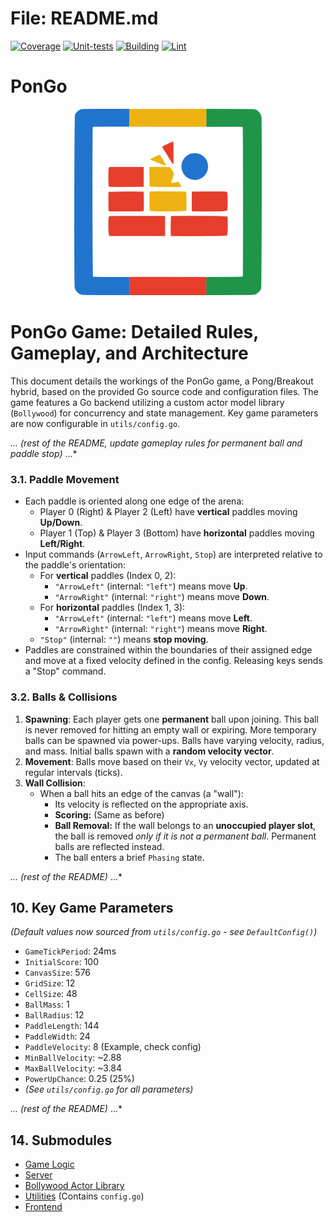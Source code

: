 # File: README.md

[![Coverage](https://img.shields.io/badge/Coverage-70%25+-yellow)](./README.md) [![Unit-tests](https://img.shields.io/github/actions/workflow/status/lguibr/pongo/test.yml?label=UnitTests)](https://github.com/lguibr/pongo/actions/workflows/test.yml) [![Building](https://img.shields.io/github/actions/workflow/status/lguibr/pongo/build.yml?label=Build)](https://github.com/lguibr/pongo/actions/workflows/build.yml) [![Lint](https://img.shields.io/github/actions/workflow/status/lguibr/pongo/lint.yml?label=Lint)](https://github.com/lguibr/pongo/actions/workflows/lint.yml)

# PonGo

<p align="center">
  <img src="bitmap.png" alt="Logo" width="300"/>
</p>

# PonGo Game: Detailed Rules, Gameplay, and Architecture

This document details the workings of the PonGo game, a Pong/Breakout hybrid, based on the provided Go source code and configuration files. The game features a Go backend utilizing a custom actor model library (`Bollywood`) for concurrency and state management. Key game parameters are now configurable in `utils/config.go`.

*... (rest of the README, update gameplay rules for permanent ball and paddle stop)* ...*

### 3.1. Paddle Movement

-   Each paddle is oriented along one edge of the arena:
    -   Player 0 (Right) & Player 2 (Left) have **vertical** paddles moving **Up/Down**.
    -   Player 1 (Top) & Player 3 (Bottom) have **horizontal** paddles moving **Left/Right**.
-   Input commands (`ArrowLeft`, `ArrowRight`, `Stop`) are interpreted relative to the paddle's orientation:
    -   For **vertical** paddles (Index 0, 2):
        -   `"ArrowLeft"` (internal: `"left"`) means move **Up**.
        -   `"ArrowRight"` (internal: `"right"`) means move **Down**.
    -   For **horizontal** paddles (Index 1, 3):
        -   `"ArrowLeft"` (internal: `"left"`) means move **Left**.
        -   `"ArrowRight"` (internal: `"right"`) means move **Right**.
    -   `"Stop"` (internal: `""`) means **stop moving**.
-   Paddles are constrained within the boundaries of their assigned edge and move at a fixed velocity defined in the config. Releasing keys sends a "Stop" command.

### 3.2. Balls & Collisions

1.  **Spawning**: Each player gets one **permanent** ball upon joining. This ball is never removed for hitting an empty wall or expiring. More temporary balls can be spawned via power-ups. Balls have varying velocity, radius, and mass. Initial balls spawn with a **random velocity vector**.
2.  **Movement**: Balls move based on their `Vx`, `Vy` velocity vector, updated at regular intervals (ticks).
3.  **Wall Collision**:
    *   When a ball hits an edge of the canvas (a "wall"):
        *   Its velocity is reflected on the appropriate axis.
        *   **Scoring:** (Same as before)
        *   **Ball Removal:** If the wall belongs to an **unoccupied player slot**, the ball is removed *only if it is not a permanent ball*. Permanent balls are reflected instead.
        *   The ball enters a brief `Phasing` state.

*... (rest of the README)* ...*

## 10. Key Game Parameters

*(Default values now sourced from `utils/config.go` - see `DefaultConfig()`)*

*   `GameTickPeriod`: 24ms
*   `InitialScore`: 100
*   `CanvasSize`: 576
*   `GridSize`: 12
*   `CellSize`: 48
*   `BallMass`: 1
*   `BallRadius`: 12
*   `PaddleLength`: 144
*   `PaddleWidth`: 24
*   `PaddleVelocity`: 8 (Example, check config)
*   `MinBallVelocity`: ~2.88
*   `MaxBallVelocity`: ~3.84
*   `PowerUpChance`: 0.25 (25%)
*   *(See `utils/config.go` for all parameters)*

*... (rest of the README)* ...*

## 14. Submodules

*   [Game Logic](./game/README.md)
*   [Server](./server/README.md)
*   [Bollywood Actor Library](./bollywood/README.md)
*   [Utilities](./utils/README.md) (Contains `config.go`)
*   [Frontend](./frontend/README.md)